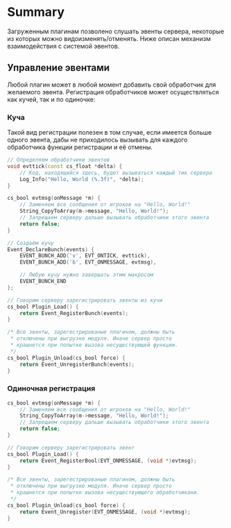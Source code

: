 # Summary

Загруженным плагинам позволено слушать эвенты сервера, некоторые из которых можно видоизменять/отменять. Ниже описан механизм взаимодействия с системой эвентов.

## Управление эвентами

Любой плагин может в любой момент добавить свой обработчик для желаемого эвента. Регистрация обработчиков может осуществляться как кучей, так и по одиночке:

### Куча

Такой вид регистрации полезен в том случае, если имеется больше одного эвента, дабы не приходилось вызывать для каждого обработчика функции регистрации и её отмены.

```c++ linenums="1"
// Определяем обработчики эвентов
void evttick(const cs_float *delta) {
	// Код, находящийся здесь, будет вызываться каждый тик сервера
	Log_Info("Hello, World (%.3f)", *delta);
}

cs_bool evtmsg(onMessage *m) {
	// Заменяем все сообщения от игроков на "Hello, World!"
	String_CopyToArray(m->message, "Hello, World!");
	// Запрещаем серверу дальше вызывать обработчики этого эвента
	return false;
}

// Создаём кучу
Event_DeclareBunch(events) {
	EVENT_BUNCH_ADD('v', EVT_ONTICK, evttick),
	EVENT_BUNCH_ADD('b', EVT_ONMESSAGE, evtmsg),

	// Любую кучу нужно завершать этим макросом
	EVENT_BUNCH_END
};

// Говорим серверу зарегистрировать эвенты из кучи
cs_bool Plugin_Load() {
	return Event_RegisterBunch(events);
}

/* Все эвенты, зарегестрированые плагином, должны быть
 * отключены при выгрузке модуля. Иначе сервер просто
 * крашнется при попытке вызова несуществующей функции.
 */
cs_bool Plugin_Unload(cs_bool force) {
	return Event_UnregisterBunch(events);
}
```

### Одиночная регистрация

```c++ linenums="1"
cs_bool evtmsg(onMessage *m) {
	// Заменяем все сообщения от игроков на "Hello, World!"
	String_CopyToArray(m->message, "Hello, World!");
	// Запрещаем серверу дальше вызывать обработчики этого эвента
	return false;
}

// Говорим серверу зарегистрировать эвент
cs_bool Plugin_Load() {
	return Event_RegisterBool(EVT_ONMESSAGE, (void *)evtmsg);
}

/* Все эвенты, зарегестрированые плагином, должны быть
 * отключены при выгрузке модуля. Иначе сервер просто
 * крашнется при попытке вызова несуществующего обработчикани.
 */
cs_bool Plugin_Unload(cs_bool force) {
	return Event_Unregister(EVT_ONMESSAGE, (void *)evtmsg);
}
```

